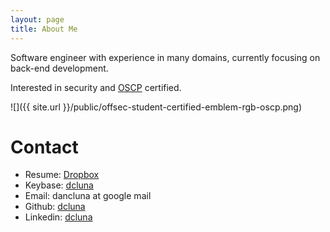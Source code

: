 ```yaml
---
layout: page
title: About Me
---
```


Software engineer with experience in many domains, currently focusing on back-end development.

Interested in security and [OSCP](https://www.offensive-security.com/information-security-certifications/oscp-offensive-security-certified-professional/) certified.

![]({{ site.url }}/public/offsec-student-certified-emblem-rgb-oscp.png)

Contact
=======

* Resume: [Dropbox](https://www.dropbox.com/s/jjeb1lwjyxzgihu/daniel-luna-resume.pdf?dl=0)
* Keybase: [dcluna](https://keybase.io/dcluna)
* Email: dancluna at google mail
* Github: [dcluna](http://www.github.com/dcluna)
* Linkedin: [dcluna](https://www.linkedin.com/in/dcluna)

<a frameborder="0" data-theme="dark" data-layers="1,2,3,4" data-stack-embed="true" href="https://embed.stackshare.io/stacks/embed/c8dfe8690c6320"/>
